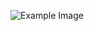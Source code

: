 ![Example Image](https://drive.google.com/file/d/1SPynoqaem-FGwoHcqJWJ2tLsL9uPawXm/view?usp=sharing)
